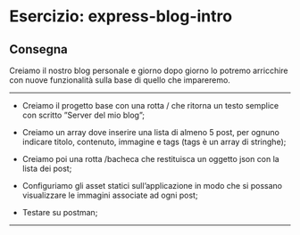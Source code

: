 # **Esercizio:** express-blog-intro

## Consegna

Creiamo il nostro blog personale e giorno dopo giorno lo potremo arricchire con nuove funzionalità sulla base di quello che impareremo.

---

- Creiamo il progetto base con una rotta / che ritorna un testo semplice con scritto ”Server del mio blog”;

- Creiamo un array dove inserire una lista di almeno 5 post, per ognuno indicare titolo, contenuto, immagine e tags (tags è un array di stringhe);

- Creiamo poi una rotta /bacheca che restituisca un oggetto json con la lista dei post;

- Configuriamo gli asset statici sull’applicazione in modo che si possano visualizzare le immagini associate ad ogni post;
- Testare su postman;

---
